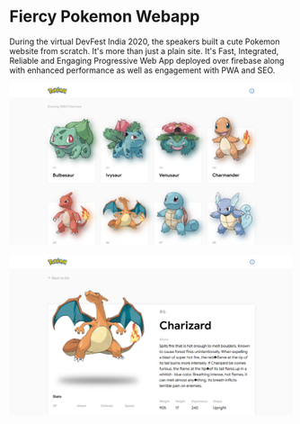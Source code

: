 # Fiercy Pokemon Webapp

During the virtual DevFest India 2020, the speakers built a cute Pokemon website from scratch. It's more than just a plain site. It's Fast, Integrated, Reliable and Engaging Progressive Web App deployed over firebase along with enhanced performance as well as engagement with PWA and SEO.

![pokemon-homepage](img/pokemonHome.png)


![pokemon-homepage](img/pokemonDesc.png)

